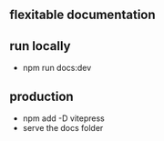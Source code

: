 ## flexitable documentation


## run locally 

- npm run docs:dev

## production

- npm add -D vitepress
- serve the docs folder 
